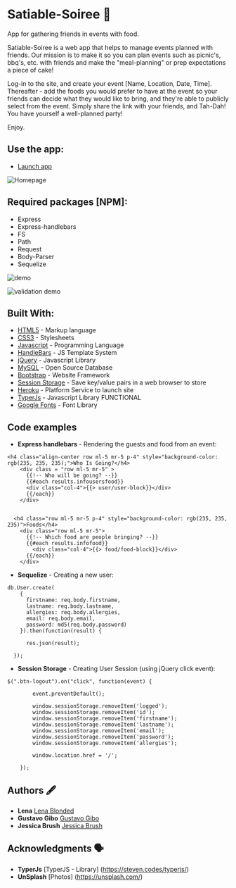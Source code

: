 # Satiable-Soiree 🍱

App for gathering friends in events with food.

Satiable-Soiree is a web app that helps to manage events planned with friends. Our mission is to make it so
you can plan events such as picnic's, bbq's, etc. with friends and make the "meal-planning" or prep expectations a piece of cake!

Log-in to the site, and create your event [Name, Location, Date, Time]. Thereafter - add the foods you would prefer to have at the event so your friends can decide what they would like to bring, and they're able to publicly select from the event. Simply share the link with your friends, and Tah-Dah! You have yourself a well-planned party!

Enjoy.

## Use the app:
* [Launch app](https://warm-dusk-10926.herokuapp.com/)

![Homepage](public/img/index.png)

## Required packages [NPM]:
* Express
* Express-handlebars
* FS
* Path
* Request
* Body-Parser
* Sequelize

![demo](public/img/index2.gif)

![validation demo](public/img/user_validation.gif)

## Built With:

* [HTML5](https://www.w3.org/TR/html/) - Markup language
* [CSS3](https://developer.mozilla.org/en-US/docs/Web/CSS/CSS3) - Stylesheets
* [Javascript](https://www.javascript.com/) - Programming Language
* [HandleBars](https://handlebarsjs.com/) - JS Template System
* [jQuery](https://jquery.com/) - Javascript Library
* [MySQL](https://www.mysql.com/) - Open Source Database
* [Bootstrap](https://getbootstrap.com/) - Website Framework
* [Session Storage](https://developer.mozilla.org/en-US/docs/Web/API/Window/sessionStorage) - Save key/value pairs in a web browser to store
* [Heroku](https://heroku.com) - Platform Service to launch site
* [TyperJs](https://steven.codes/typerjs/) - Javascript Library FUNCTIONAL
* [Google Fonts](https://fonts.google.com/) - Font Library

## Code examples

* **Express handlebars** - Rendering the guests and food from an event:

```
<h4 class="align-center row ml-5 mr-5 p-4" style="background-color: rgb(235, 235, 235);">Who Is Going?</h4>
    <div class = "row ml-5 mr-5" >
      {{!-- Who will be going? --}}
      {{#each results.infousersfood}}
      <div class="col-4">{{> user/user-block}}</div> 
      {{/each}}
    </div>

    
  <h4 class="row ml-5 mr-5 p-4" style="background-color: rgb(235, 235, 235)">Foods</h4>
    <div class="row ml-5 mr-5">
      {{!-- Which food are people bringing? --}}
      {{#each results.infofood}}
        <div class="col-4">{{> food/food-block}}</div>
      {{/each}}
    </div>
```

* **Sequelize** - Creating a new user:
```
db.User.create(
    {
      firstname: req.body.firstname,
      lastname: req.body.lastname,
      allergies: req.body.allergies,
      email: req.body.email,
      password: md5(req.body.password)
    }).then(function(result) {

      res.json(result);

  });
```

* **Session Storage** - Creating User Session (using jQuery click event):
```
$(".btn-logout").on("click", function(event) {

        event.preventDefault();

        window.sessionStorage.removeItem('logged');
        window.sessionStorage.removeItem('id');
        window.sessionStorage.removeItem('firstname');
        window.sessionStorage.removeItem('lastname');
        window.sessionStorage.removeItem('email');
        window.sessionStorage.removeItem('password');
        window.sessionStorage.removeItem('allergies');

        window.location.href = '/';

    });
```

## Authors 🖋

* **Lena** [Lena Blonded](https://github.com/Blonded)
* **Gustavo Gibo** [Gustavo Gibo](https://github.com/gustavogibo)
* **Jessica Brush** [Jessica Brush](https://github.com/dandiflower)

## Acknowledgments 🗣

* **TyperJs** [TyperJS - Library] (https://steven.codes/typerjs/)
* **UnSplash** [Photos] (https://unsplash.com/)
